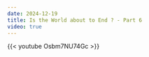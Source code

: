 ```yaml
---
date: 2024-12-19
title: Is the World about to End ? - Part 6
video: true
---
```



{{< youtube Osbm7NU74Gc >}}
